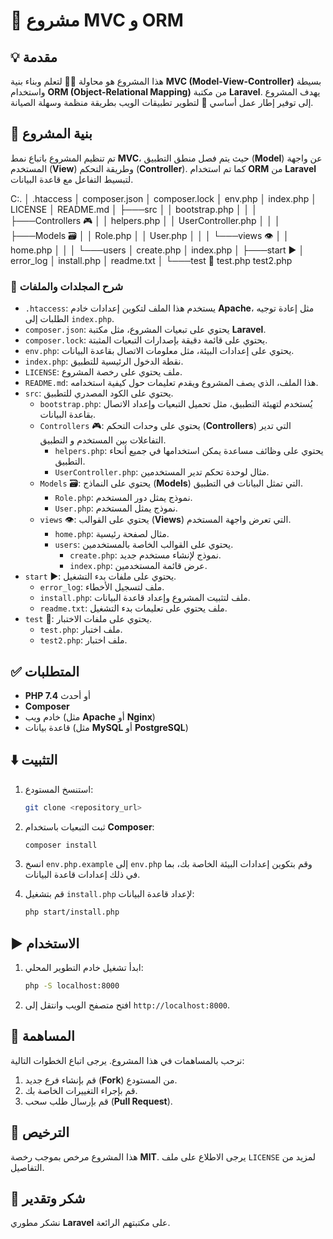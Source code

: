 # 🚀 مشروع MVC و ORM

## 💡 مقدمة

هذا المشروع هو محاولة 👨‍💻 لتعلم وبناء بنية **MVC (Model-View-Controller)**  بسيطة واستخدام **ORM (Object-Relational Mapping)** من مكتبة **Laravel**. يهدف المشروع إلى توفير إطار عمل أساسي 💪 لتطوير تطبيقات الويب بطريقة منظمة وسهلة الصيانة.

## 📂 بنية المشروع

تم تنظيم المشروع باتباع نمط **MVC**، حيث يتم فصل منطق التطبيق (**Model**) عن واجهة المستخدم (**View**) وطريقة التحكم (**Controller**). كما تم استخدام **ORM** من **Laravel** لتبسيط التفاعل مع قاعدة البيانات.

C:.
│   .htaccess
│   composer.json
│   composer.lock
│   env.php
│   index.php
│   LICENSE
│   README.md
│
├───src
│   │   bootstrap.php
│   │
│   ├───Controllers 🎮
│   │       helpers.php
│   │       UserController.php
│   │
│   ├───Models 🗃️
│   │       Role.php
│   │       User.php
│   │
│   └───views 👁️
│       │   home.php
│       │
│       └───users
│               create.php
│               index.php
│
├───start ▶️
│       error_log
│       install.php
│       readme.txt
│
└───test 🧪
test.php
test2.php


### 📝 شرح المجلدات والملفات

*   `.htaccess`:  يستخدم هذا الملف لتكوين إعدادات خادم **Apache**، مثل إعادة توجيه الطلبات إلى `index.php`.
*   `composer.json`:  يحتوي على تبعيات المشروع، مثل مكتبة **Laravel**.
*   `composer.lock`:  يحتوي على قائمة دقيقة بإصدارات التبعيات المثبتة.
*   `env.php`:  يحتوي على إعدادات البيئة، مثل معلومات الاتصال بقاعدة البيانات.
*   `index.php`:  نقطة الدخول الرئيسية للتطبيق.
*   `LICENSE`:  ملف يحتوي على رخصة المشروع.
*   `README.md`:  هذا الملف، الذي يصف المشروع ويقدم تعليمات حول كيفية استخدامه.
*   `src`:  يحتوي على الكود المصدري للتطبيق.
    *   `bootstrap.php`:  يُستخدم لتهيئة التطبيق، مثل تحميل التبعيات وإعداد الاتصال بقاعدة البيانات.
    *   `Controllers` 🎮:  يحتوي على وحدات التحكم (**Controllers**) التي تدير التفاعلات بين المستخدم و التطبيق.
        *   `helpers.php`:  يحتوي على وظائف مساعدة يمكن استخدامها في جميع أنحاء التطبيق.
        *   `UserController.php`:  مثال لوحدة تحكم تدير المستخدمين.
    *   `Models` 🗃️:  يحتوي على النماذج (**Models**) التي تمثل البيانات في التطبيق.
        *   `Role.php`:  نموذج يمثل دور المستخدم.
        *   `User.php`:  نموذج يمثل المستخدم.
    *   `views` 👁️:  يحتوي على القوالب (**Views**) التي تعرض واجهة المستخدم.
        *   `home.php`:  مثال لصفحة رئيسية.
        *   `users`:  يحتوي على القوالب الخاصة بالمستخدمين.
            *   `create.php`:  نموذج لإنشاء مستخدم جديد.
            *   `index.php`:  عرض قائمة المستخدمين.
*   `start` ▶️:  يحتوي على ملفات بدء التشغيل.
    *   `error_log`:  ملف لتسجيل الأخطاء.
    *   `install.php`:  ملف لتثبيت المشروع وإعداد قاعدة البيانات.
    *   `readme.txt`:  ملف يحتوي على تعليمات بدء التشغيل.
*   `test` 🧪:  يحتوي على ملفات الاختبار.
    *   `test.php`:  ملف اختبار.
    *   `test2.php`:  ملف اختبار.

## ✅ المتطلبات

*   **PHP 7.4** أو أحدث
*   **Composer**
*   خادم ويب (مثل **Apache** أو **Nginx**)
*   قاعدة بيانات (مثل **MySQL** أو **PostgreSQL**)

## ⬇️ التثبيت

1.  استنسخ المستودع:

    ```bash
    git clone <repository_url>
    ```
2.  ثبت التبعيات باستخدام **Composer**:

    ```bash
    composer install
    ```
3.  انسخ `env.php.example` إلى `env.php` وقم بتكوين إعدادات البيئة الخاصة بك، بما في ذلك إعدادات قاعدة البيانات.
4.  قم بتشغيل `install.php` لإعداد قاعدة البيانات:

    ```bash
    php start/install.php
    ```

## ▶️ الاستخدام

1.  ابدأ تشغيل خادم التطوير المحلي:

    ```bash
    php -S localhost:8000
    ```
2.  افتح متصفح الويب وانتقل إلى `http://localhost:8000`.

## 🤝 المساهمة

نرحب بالمساهمات في هذا المشروع. يرجى اتباع الخطوات التالية:

1.  قم بإنشاء فرع جديد (**Fork**) من المستودع.
2.  قم بإجراء التغييرات الخاصة بك.
3.  قم بإرسال طلب سحب (**Pull Request**).

## 📜 الترخيص

هذا المشروع مرخص بموجب رخصة **MIT**. يرجى الاطلاع على ملف `LICENSE` لمزيد من التفاصيل.

## 🙏 شكر وتقدير

نشكر مطوري **Laravel** على مكتبتهم الرائعة.
